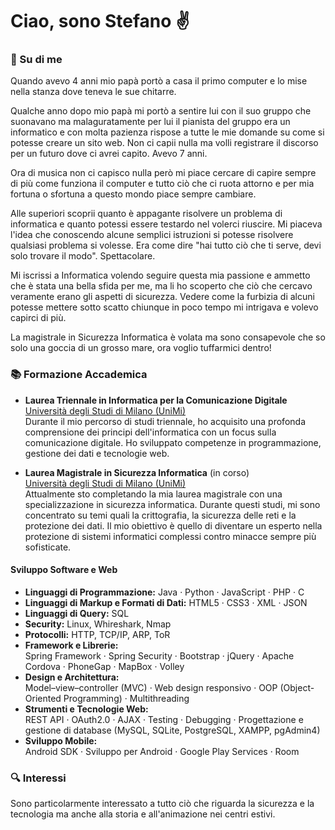 # Ciao, sono Stefano ✌️

### 🌟 Su di me


Quando avevo 4 anni mio papà portò a casa il primo computer e lo mise nella stanza dove teneva le sue chitarre.

Qualche anno dopo mio papà mi portò a sentire lui con il suo gruppo che suonavano ma malaguratamente per lui il pianista del gruppo era un informatico e con molta pazienza rispose a tutte le mie domande su come si potesse creare un sito web. Non ci capii nulla ma volli registrare il discorso per un futuro dove ci avrei capito. 
Avevo 7 anni.

Ora di musica non ci capisco nulla però mi piace cercare di capire sempre di più come funziona il computer e tutto ciò che ci ruota attorno e per mia fortuna o sfortuna a questo mondo piace sempre cambiare.

Alle superiori scoprii quanto è appagante risolvere un problema di informatica e quanto potessi essere testardo nel volerci riuscire.
Mi piaceva l'idea che conoscendo alcune semplici istruzioni si potesse risolvere qualsiasi problema si volesse. Era come dire "hai tutto ciò che ti serve, devi solo trovare il modo". Spettacolare.

Mi iscrissi a Informatica volendo seguire questa mia passione e ammetto che è stata una bella sfida per me, ma li ho scoperto che ciò che cercavo veramente erano gli aspetti di sicurezza. Vedere come la furbizia di alcuni potesse mettere sotto scatto chiunque in poco tempo mi intrigava e volevo capirci di più. 

La magistrale in Sicurezza Informatica è volata ma sono consapevole che so solo una goccia di un grosso mare, ora voglio tuffarmici dentro!

### 📚 Formazione Accademica

- **Laurea Triennale in Informatica per la Comunicazione Digitale**  
  [Università degli Studi di Milano (UniMi)](https://www.unimi.it/it/corsi/laurea-triennale/informatica-la-comunicazione-digitale)  
  Durante il mio percorso di studi triennale, ho acquisito una profonda comprensione dei principi dell'informatica con un focus sulla comunicazione digitale. Ho sviluppato competenze in programmazione, gestione dei dati e tecnologie web.

- **Laurea Magistrale in Sicurezza Informatica** (in corso)  
  [Università degli Studi di Milano (UniMi)](https://www.unimi.it/it/corsi/laurea-magistrale/sicurezza-informatica)  
  Attualmente sto completando la mia laurea magistrale con una specializzazione in sicurezza informatica. Durante questi studi, mi sono concentrato su temi quali la crittografia, la sicurezza delle reti e la protezione dei dati. Il mio obiettivo è quello di diventare un esperto nella protezione di sistemi informatici complessi contro minacce sempre più sofisticate.

#### **Sviluppo Software e Web**
- **Linguaggi di Programmazione:**
  Java · Python · JavaScript · PHP · C
- **Linguaggi di Markup e Formati di Dati:**
  HTML5 · CSS3 · XML · JSON
- **Linguaggi di Query:**
  SQL
- **Security:**
  Linux, Whireshark, Nmap
- **Protocolli:**
   HTTP, TCP/IP, ARP, ToR
- **Framework e Librerie:**  
  Spring Framework · Spring Security · Bootstrap · jQuery · Apache Cordova · PhoneGap · MapBox · Volley
- **Design e Architettura:**  
  Model–view–controller (MVC) · Web design responsivo · OOP (Object-Oriented Programming) · Multithreading
- **Strumenti e Tecnologie Web:**  
  REST API · OAuth2.0 · AJAX · Testing · Debugging · Progettazione e gestione di database (MySQL, SQLite, PostgreSQL, XAMPP, pgAdmin4)
- **Sviluppo Mobile:**  
  Android SDK · Sviluppo per Android · Google Play Services · Room

### 🔍 Interessi

Sono particolarmente interessato a tutto ciò che riguarda la sicurezza e la tecnologia ma anche alla storia e all'animazione nei centri estivi.








